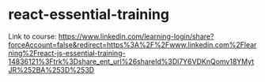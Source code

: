 # react-essential-training
Link to course: https://www.linkedin.com/learning-login/share?forceAccount=false&redirect=https%3A%2F%2Fwww.linkedin.com%2Flearning%2Freact-js-essential-training-14836121%3Ftrk%3Dshare_ent_url%26shareId%3Dl7Y6VDKnQomv18YMytJR%252BA%253D%253D
